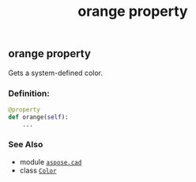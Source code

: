 ﻿---
title: orange property
second_title: Aspose.CAD for Python via .NET API References
description: 
type: docs
weight: 1210
url: /python-net/aspose.cad/color/orange/
is_root: false
---

## orange property


Gets a system-defined color.
### Definition:
```python
@property
def orange(self):
    ...
```

### See Also
* module [`aspose.cad`](../../)
* class [`Color`](/cad/python-net/aspose.cad/color)

